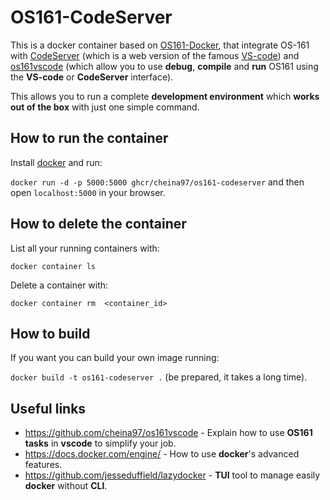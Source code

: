 # OS161-CodeServer

This is a docker container based on [OS161-Docker](https://github.com/cheina97/OS161-Docker), that integrate OS-161 with [CodeServer](https://github.com/coder/code-server) (which is a web version of the famous [VS-code](https://code.visualstudio.com/)) and [os161vscode](https://github.com/cheina97/os161vscode) (which allow you to use **debug**, **compile** and **run** OS161 using the **VS-code** or **CodeServer** interface).

This allows you to run a complete **development environment** which **works out of the box** with just one simple command.

## How to run the container

Install [docker](https://docs.docker.com/engine/install/ubuntu/) and run:

```docker run -d -p 5000:5000 ghcr/cheina97/os161-codeserver``` and then open ```localhost:5000``` in your browser.

## How to delete the container

List all your running containers with:

`docker container ls`

Delete a container with:

`docker container rm  <container_id>`

## How to build

If you want you can build your own image running:

```docker build -t os161-codeserver .``` (be prepared, it takes a long time).

## Useful links

- https://github.com/cheina97/os161vscode - Explain how to use **OS161 tasks** in **vscode** to simplify your job.
- https://docs.docker.com/engine/ - How to use **docker**'s advanced features.
- https://github.com/jesseduffield/lazydocker - **TUI** tool to manage easily **docker** without **CLI**.